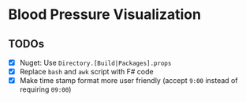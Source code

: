 # Blood Pressure Visualization

## TODOs

- [x] Nuget: Use `Directory.[Build|Packages].props`
- [x] Replace `bash` and `awk` script with F# code
- [x] Make time stamp format more user friendly (accept `9:00` instead of requiring `09:00`)
